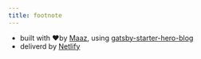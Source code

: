 ```yaml
---
title: footnote
---
```


- built with ❤️by [Maaz](https://www.twitter.com/maaz93), using [gatsby-starter-hero-blog](https://github.com/greglobinski/gatsby-starter-hero-blog)
- deliverd by [Netlify](https://www.netlify.com/)
